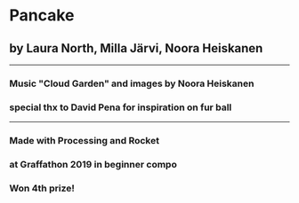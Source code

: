 # Pancake

## by Laura North, Milla Järvi, Noora Heiskanen  

***
### Music "Cloud Garden" and images by Noora Heiskanen
### special thx to David Pena for inspiration on fur ball
***
### Made with Processing and Rocket  
### at Graffathon 2019 in beginner compo  
### Won 4th prize!  
